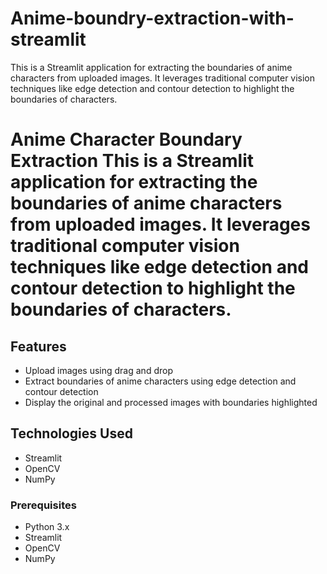 # Anime-boundry-extraction-with-streamlit
This is a Streamlit application for extracting the boundaries of anime characters from uploaded images. It leverages traditional computer vision techniques like edge detection and contour detection to highlight the boundaries of characters.
# Anime Character Boundary Extraction This is a Streamlit application for extracting the boundaries of anime characters from uploaded images. It leverages traditional computer vision techniques like edge detection and contour detection to highlight the boundaries of characters.
## Features 
- Upload images using drag and drop 
- Extract boundaries of anime characters using edge detection and contour detection 
- Display the original and processed images with boundaries highlighted 

## Technologies Used 
- Streamlit 
- OpenCV 
- NumPy 

### Prerequisites 
- Python 3.x
- Streamlit
- OpenCV
- NumPy
